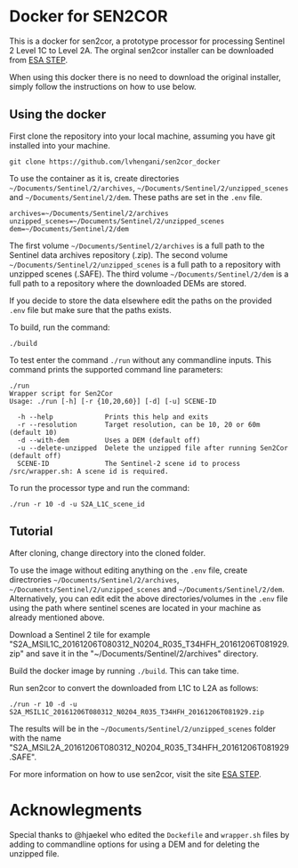 # Docker for SEN2COR #


This is a docker for sen2cor, a prototype processor for processing Sentinel 2 Level 1C to Level 2A. 
The orginal sen2cor installer can be downloaded from [ESA STEP](http://step.esa.int/main/third-party-plugins-2/sen2cor/).

When using this docker there is no need to download the original installer, simply follow the instructions on how to use below.

## Using the docker ##

First clone the repository into your local machine, assuming you have git installed into your machine.

~~~
git clone https://github.com/lvhengani/sen2cor_docker
~~~

To use the container as it is, create directories `~/Documents/Sentinel/2/archives`, `~/Documents/Sentinel/2/unzipped_scenes` and `~/Documents/Sentinel/2/dem`. These paths are set in the `.env` file. 

~~~
archives=~/Documents/Sentinel/2/archives
unzipped_scenes=~/Documents/Sentinel/2/unzipped_scenes
dem=~/Documents/Sentinel/2/dem
~~~

The first volume `~/Documents/Sentinel/2/archives` is a full path to the Sentinel data archives repository (.zip).
The second volume `~/Documents/Sentinel/2/unzipped_scenes` is a full path to a repository with unzipped scenes (.SAFE).
The third volume `~/Documents/Sentinel/2/dem` is a full path to a repository where the downloaded DEMs are stored.

If you decide to store the data elsewhere edit the paths on the provided `.env` file but make sure that the paths exists. 

To build, run the command:

~~~
./build
~~~

To test enter the command `./run` without any commandline inputs. This command prints the 
supported command line parameters:



~~~
./run
Wrapper script for Sen2Cor
Usage: ./run [-h] [-r {10,20,60}] [-d] [-u] SCENE-ID

  -h --help             Prints this help and exits
  -r --resolution       Target resolution, can be 10, 20 or 60m (default 10)
  -d --with-dem         Uses a DEM (default off)
  -u --delete-unzipped  Delete the unzipped file after running Sen2Cor (default off)
  SCENE-ID              The Sentinel-2 scene id to process
/src/wrapper.sh: A scene id is required.
~~~


To run the processor type and run the command:

~~~
./run -r 10 -d -u S2A_L1C_scene_id
~~~

## Tutorial ##

After cloning, change directory into the cloned folder.

To use the image without editing anything on the `.env` file, create directrories `~/Documents/Sentinel/2/archives`, `~/Documents/Sentinel/2/unzipped_scenes` and `~/Documents/Sentinel/2/dem`. 
Alternatively, you can edit edit the above directories/volumes in the `.env` file using the path where sentinel scenes are located in your machine as already mentioned above.

Download a Sentinel 2 tile for example "S2A_MSIL1C_20161206T080312_N0204_R035_T34HFH_20161206T081929.zip" and save it in the "~/Documents/Sentinel/2/archives" directory. 

Build the docker image by running `./build`. This can take time.

Run sen2cor to convert the downloaded from L1C to L2A  as follows:

~~~
./run -r 10 -d -u S2A_MSIL1C_20161206T080312_N0204_R035_T34HFH_20161206T081929.zip
~~~

The results will be in the `~/Documents/Sentinel/2/unzipped_scenes` folder with the name "S2A_MSIL2A_20161206T080312_N0204_R035_T34HFH_20161206T081929.SAFE".

For more information on how to use sen2cor, visit the site [ESA STEP](http://step.esa.int/main/third-party-plugins-2/sen2cor/).

# Acknowlegments

Special thanks to @hjaekel who edited the `Dockefile` and `wrapper.sh` files by adding to commandline options for using a DEM and for deleting the unzipped file.    